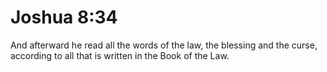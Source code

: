# Joshua 8:34

And afterward he read all the words of the law, the blessing and the curse, according to all that is written in the Book of the Law.
